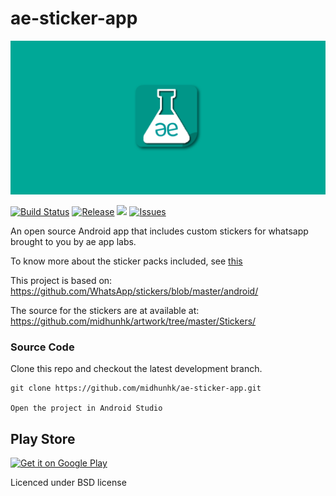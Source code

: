 # ae-sticker-app
<img src="https://github.com/midhunhk/artwork/blob/master/Stickers/00_app_icon/exp/feature_graphic.png" alt="ae sticker app" />

[![Build Status](https://travis-ci.org/midhunhk/ae-sticker-app.svg?branch=master)](https://travis-ci.org/midhunhk/ae-sticker-app) 
[![Release](https://img.shields.io/github/release/midhunhk/ae-sticker-app.svg)](https://github.com/midhunhk/ae-sticker-app/releases)
[![](https://img.shields.io/badge/wiki-FF9800.svg)](https://github.com/midhunhk/ae-sticker-app/wiki) 
[![Issues](https://img.shields.io/github/issues/midhunhk/ae-sticker-app.svg)](https://github.com/midhunhk/ae-sticker-app/issues)  

An open source Android app that includes custom stickers for whatsapp brought to you by ae app labs.

To know more about the sticker packs included, see [this](https://github.com/midhunhk/ae-sticker-app/wiki/Sticker-Packs)

This project is based on: https://github.com/WhatsApp/stickers/blob/master/android/

The source for the stickers are at available at: https://github.com/midhunhk/artwork/tree/master/Stickers/

### Source Code
Clone this repo and checkout the latest development branch.

```
git clone https://github.com/midhunhk/ae-sticker-app.git  

Open the project in Android Studio  
```

## Play Store

<a href="https://play.google.com/store/apps/details?id=com.ae.apps.stickerapp">
 <img alt="Get it on Google Play" width="200px" src="https://play.google.com/intl/en_us/badges/images/generic/en_badge_web_generic.png">
</a>

Licenced under BSD license
